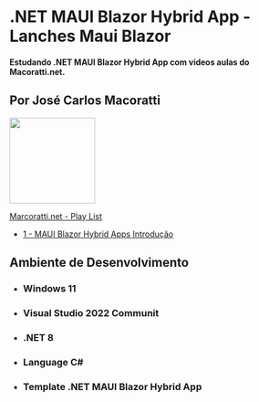 # .NET MAUI Blazor Hybrid App - Lanches Maui Blazor
#### Estudando .NET MAUI Blazor Hybrid App com videos aulas do Macoratti.net.

## Por José Carlos Macoratti
[<img src="https://www.macoratti.net/images/macorattinet.jpg?v=QavamrKN1bxqIPxMPlMyYsxZxH6xdq00LevAIPjJgo4" heigth="50px" width="150px" />](https://www.macoratti.net/)

[Marcoratti.net - Play List](https://www.macoratti.net/Artigos?filter=Blazor+Hybrid)
- [1 - MAUI Blazor Hybrid Apps Introdução](https://macoratti.net/24/05/vda010524.htm)

## Ambiente de Desenvolvimento
- ### Windows 11
- ### Visual Studio 2022 Communit
- ### .NET 8
- ### Language C#
- ### Template .NET MAUI Blazor Hybrid App 
